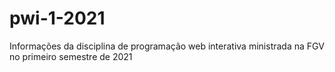 # pwi-1-2021
Informações da disciplina de programação web interativa ministrada na FGV no primeiro semestre de 2021
